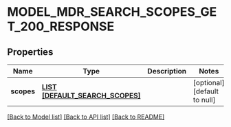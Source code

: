 # MODEL_MDR_SEARCH_SCOPES_GET_200_RESPONSE

## Properties
Name | Type | Description | Notes
------------ | ------------- | ------------- | -------------
**scopes** | [**LIST [DEFAULT_SEARCH_SCOPES]**](DefaultSearchScopes.md) |  | [optional] [default to null]

[[Back to Model list]](../README.md#documentation-for-models) [[Back to API list]](../README.md#documentation-for-api-endpoints) [[Back to README]](../README.md)


